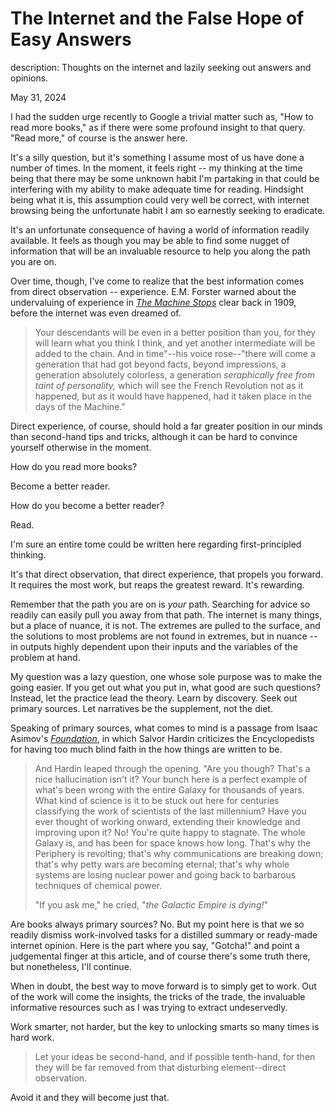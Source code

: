# The Internet and the False Hope of Easy Answers

description: Thoughts on the internet and lazily seeking out answers and opinions.

May 31, 2024

I had the sudden urge recently to Google a trivial matter such as, "How to read
more books," as if there were some profound insight to that query. "Read more,"
of course is the answer here.

It's a silly question, but it's something I assume most of us have done a number
of times. In the moment, it feels right -- my thinking at the time being that
there may be some unknown habit I'm partaking in that could be interfering with
my ability to make adequate time for reading. Hindsight being what it is, this
assumption could very well be correct, with internet browsing being the
unfortunate habit I am so earnestly seeking to eradicate.

It's an unfortunate consequence of having a world of information readily
available. It feels as though you may be able to find some nugget of information
that will be an invaluable resource to help you along the path you are on.

Over time, though, I've come to realize that the best information comes from
direct observation -- experience. E.M. Forster warned about the undervaluing of
experience in [_The Machine Stops_](https://amzn.to/3Vnuizy) clear back in 1909,
before the internet was even dreamed of.

> Your descendants will be even in a better position than you, for they will
> learn what you think I think, and yet another intermediate will be added to
> the chain. And in time"--his voice rose--"there will come a generation that
> had got beyond facts, beyond impressions, a generation absolutely colorless, a
> generation _seraphically free from taint of personality,_ which will see the
> French Revolution not as it happened, but as it would have happened, had it
> taken place in the days of the Machine."

Direct experience, of course, should hold a far greater position in our minds
than second-hand tips and tricks, although it can be hard to convince yourself
otherwise in the moment.

How do you read more books?

Become a better reader.

How do you become a better reader?

Read.

I'm sure an entire tome could be written here regarding first-principled
thinking.

It's that direct observation, that direct experience, that propels you forward.
It requires the most work, but reaps the greatest reward. It's rewarding.

Remember that the path you are on is _your_ path. Searching for advice so
readily can easily pull you away from that path. The internet is many things,
but a place of nuance, it is not. The extremes are pulled to the surface, and
the solutions to most problems are not found in extremes, but in nuance -- in
outputs highly dependent upon their inputs and the variables of the problem at
hand.

My question was a lazy question, one whose sole purpose was to make the going
easier. If you get out what you put in, what good are such questions? Instead,
let the practice lead the theory. Learn by discovery. Seek out primary sources.
Let narratives be the supplement, not the diet.

Speaking of primary sources, what comes to mind is a passage from Isaac Asimov's
[_Foundation_](https://amzn.to/4c4ncWu), in which Salvor Hardin criticizes the
Encyclopedists for having too much blind faith in the how things are written to
be.

> And Hardin leaped through the opening. "Are you though? That's a nice
> hallucination isn't it? Your bunch here is a perfect example of what's been
> wrong with the entire Galaxy for thousands of years. What kind of science is
> it to be stuck out here for centuries classifying the work of scientists of
> the last millennium? Have you ever thought of working onward, extending their
> knowledge and improving upon it? No! You're quite happy to stagnate. The whole
> Galaxy is, and has been for space knows how long. That's why the Periphery is
> revolting; that's why communications are breaking down; that's why petty wars
> are becoming eternal; that's why whole systems are losing nuclear power and
> going back to barbarous techniques of chemical power.
>
> "If you ask me," he cried, "_the Galactic Empire is dying!_"

Are books always primary sources? No. But my point here is that we so readily
dismiss work-involved tasks for a distilled summary or ready-made internet
opinion. Here is the part where you say, "Gotcha!" and point a judgemental
finger at this article, and of course there's some truth there, but nonetheless,
I'll continue.

When in doubt, the best way to move forward is to simply get to work. Out of the
work will come the insights, the tricks of the trade, the invaluable informative
resources such as I was trying to extract undeservedly.

Work smarter, not harder, but the key to unlocking smarts so many times is hard
work.

> Let your ideas be second-hand, and if possible tenth-hand, for then they will
> be far removed from that disturbing element--direct observation.

Avoid it and they will become just that.
